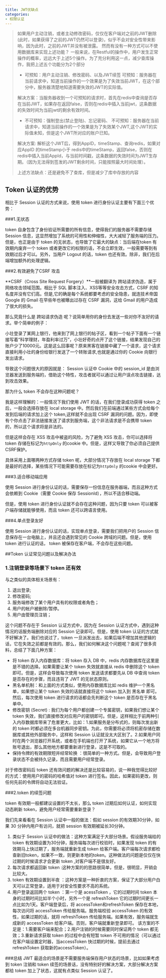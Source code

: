 ```yaml
---
title: JWT优缺点
categories:
- 权限认证
---
```

>如果用户主动注销，或者主动修改密码，仅仅在客户端对之前的JWT删除(此时，如果获得了之前的JWT仍然可以登录)，似乎不会对安全性带来影响，因为此时，之前的JWT并没有被泄露。
然而有没有一种方式可以不使用数据库来实现上述功能？
一般来说，在Restful的操作中，用户发生正常操作的概率，远远大于上述5个操作。为了充分利用这一点，减少查库操作，我把上述五个功能分为2个部分
>- 可预知：用户主动注销、修改密码、以及JWT续签
可预知：服务器在当前请求中，知道当前操作的一个效果是为了失效当前JWT，在这个部分中，服务器清楚地知道需要失效的JWT的实际值。
>
>解决方案：当服务器收到一个可预知的请求时，首先在redis中查询是否存在当前JWT，如果存在返回false，否则在redis中插入当前jwt，这条数据的失效时间为当前jwt的剩余有效时间。
>
>- 不可预知：强制登出(禁止登陆)、忘记密码、
不可预知：服务器在当前请求中，知道当前操作的一个效果是为了失效某个JWT,这个JWT的实际值未知，但是这个JWT所对应的账户已知。
>
>解决方案: 解析这个JWT后，得到AppID，timeStamp、查询redis，如果对应AppID 的timeStamp小于 redis中的timeStamp，返回false，否则在redis中插入当前AppId，与当前时间戳，这条数据的失效时间为JWT生存期。（因为无法得到签发的JWT剩余时间，只能按照最大时间处理）。
>
>上述方法缺点：还是避免不了查库，但是减少了库中存放的内容



## Token 认证的优势

相比于 Session 认证的方式来说，使用 token 进行身份认证主要有下面三个优势：

###1.无状态

token 自身包含了身份验证所需要的所有信息，使得我们的服务器不需要存储 Session 信息，这显然增加了系统的可用性和伸缩性，大大减轻了服务端的压力。但是，也正是由于 token 的无状态，也导致了它最大的缺点：当后端在token 有效期内废弃一个 token 或者更改它的权限的话，不会立即生效，一般需要等到有效期过后才可以。另外，当用户 Logout 的话，token 也还有效。除非，我们在后端增加额外的处理逻辑。

###2.有效避免了CSRF 攻击

**CSRF（Cross Site Request Forgery）**一般被翻译为 跨站请求伪造，属于网络攻击领域范围。相比于 SQL 脚本注入、XSS等等安全攻击方式，CSRF 的知名度并没有它们高。但是,它的确是每个系统都要考虑的安全隐患，就连技术帝国 Google 的 Gmail 在早些年也被曝出过存在 CSRF 漏洞，这给 Gmail 的用户造成了很大的损失。

那么究竟什么是 跨站请求伪造 呢？说简单用你的身份去发送一些对你不友好的请求。举个简单的例子：

小壮登录了某网上银行，他来到了网上银行的帖子区，看到一个帖子下面有一个链接写着“科学理财，年盈利率过万”，小壮好奇的点开了这个链接，结果发现自己的账户少了10000元。这是这么回事呢？原来黑客在链接中藏了一个请求，这个请求直接利用小壮的身份给银行发送了一个转账请求,也就是通过你的 Cookie 向银行发出请求。

导致这个问题很大的原因就是： Session 认证中 Cookie 中的 session_id 是由浏览器发送到服务端的，借助这个特性，攻击者就可以通过让用户误点攻击链接，达到攻击效果。

那为什么 token 不会存在这种问题呢？

我是这样理解的：一般情况下我们使用 JWT 的话，在我们登录成功获得 token 之后，一般会选择存放在 local storage 中。然后我们在前端通过某些方式会给每个发到后端的请求加上这个 token,这样就不会出现 CSRF 漏洞的问题。因为，即使有个你点击了非法链接发送了请求到服务端，这个非法请求是不会携带 token 的，所以这个请求将是非法的。

但是这样会存在 XSS 攻击中被盗的风险，为了避免 XSS 攻击，你可以选择将 token 存储在标记为`httpOnly` 的cookie 中。但是，这样又导致了你必须自己提供CSRF保护。

具体采用上面哪两种方式存储 token 呢，大部分情况下存放在 local storage 下都是最好的选择，某些情况下可能需要存放在标记为`httpOnly` 的cookie 中会更好。

###3.适合移动端应用

使用 Session 进行身份认证的话，需要保存一份信息在服务器端，而且这种方式会依赖到 Cookie（需要 Cookie 保存 SessionId），所以不适合移动端。

但是，使用 token 进行身份认证就不会存在这种问题，因为只要 token 可以被客户端存储就能够使用，而且 token 还可以跨语言使用。

###4.单点登录友好

使用 Session 进行身份认证的话，实现单点登录，需要我们把用户的 Session 信息保存在一台电脑上，并且还会遇到常见的 Cookie 跨域的问题。但是，使用 token 进行认证的话， token 被保存在客户端，不会存在这些问题。

##Token 认证常见问题以及解决办法

### 1.注销登录等场景下 token 还有效

与之类似的具体相关场景有：

1.  退出登录;
2.  修改密码;
3.  服务端修改了某个用户具有的权限或者角色；
4.  用户的帐户被删除/暂停。
5.  用户由管理员注销；

这个问题不存在于 Session 认证方式中，因为在 Session 认证方式中，遇到这种情况的话服务端删除对应的 Session 记录即可。但是，使用 token 认证的方式就不好解决了。我们也说过了，token 一旦派发出去，如果后端不增加其他逻辑的话，它在失效之前都是有效的。那么，我们如何解决这个问题呢？查阅了很多资料，总结了下面几种方案：

*   将 token 存入内存数据库：将 token 存入 DB 中，redis 内存数据库在这里是是不错的选择。如果需要让某个 token 失效就直接从 redis 中删除这个 token 即可。但是，这样会导致每次使用 token 发送请求都要先从 DB 中查询 token 是否存在的步骤，而且违背了 JWT 的无状态原则。
*   黑名单机制：和上面的方式类似，使用内存数据库比如 redis 维护一个黑名单，如果想让某个 token 失效的话就直接将这个 token 加入到 黑名单 即可。然后，每次使用 token 进行请求的话都会先判断这个 token 是否存在于黑名单中。
*   修改密钥 (Secret) : 我们为每个用户都创建一个专属密钥，如果我们想让某个 token 失效，我们直接修改对应用户的密钥即可。但是，这样相比于前两种引入内存数据库带来了危害更大，比如：1.如果服务是分布式的，则每次发出新的 token 时都必须在多台机器同步密钥。为此，你需要将必须将机密存储在数据库或其他外部服务中，这样和 Session 认证就没太大区别了。2.如果用户同时在两个浏览器打开系统，或者在手机端也打开了系统，如果它从一个地方将账号退出，那么其他地方都要重新进行登录，这是不可取的。
*   保持令牌的有效期限短并经常轮换 ：很简单的一种方式。但是，会导致用户登录状态不会被持久记录，而且需要用户经常登录。

对于修改密码后 token 还有效问题的解决还是比较容易的，说一种我觉得比较好的方式：使用用户的密码的哈希值对 token 进行签名。因此，如果密码更改，则任何先前的令牌将自动无法验证。

###2.token 的续签问题

token 有效期一般都建议设置的不太长，那么 token 过期后如何认证，如何实现动态刷新 token，避免用户经常需要重新登录？

我们先来看看在 Session 认证中一般的做法：假如 session 的有效期30分钟，如果 30 分钟内用户有访问，就把 session 有效期被延长30分钟。

1.  类似于 Session 认证中的做法：这种方案满足于大部分场景。假设服务端给的 token 有效期设置为30分钟，服务端每次进行校验时，如果发现 token 的有效期马上快过期了，服务端就重新生成 token 给客户端。客户端每次请求都检查新旧token，如果不一致，则更新本地的token。这种做法的问题是仅仅在快过期的时候请求才会更新 token ,对客户端不是很友好。
2.  每次请求都返回新 token :这种方案的的思路很简单，但是，很明显，开销会比较大。
3.  token 有效期设置到半夜 ：这种方案是一种折衷的方案，保证了大部分用户白天可以正常登录，适用于对安全性要求不高的系统。
4.  用户登录返回两个 token ：第一个是 acessToken ，它的过期时间 token 本身的过期时间比如半个小时，另外一个是 refreshToken 它的过期时间更长一点比如为1天。客户端登录后，将 accessToken和refreshToken 保存在本地，每次访问将 accessToken 传给服务端。服务端校验 accessToken 的有效性，如果过期的话，就将 refreshToken 传给服务端。如果有效，服务端就生成新的 accessToken 给客户端。否则，客户端就重新登录即可。
该方案的不足是：1.需要客户端来配合；2.用户注销的时候需要同时保证两个 token 都无效；3.重新请求获取 token 的过程中会有短暂 token 不可用的情况（可以通过在客户端设置定时器，当accessToken 快过期的时候，提前去通过 refreshToken 获取新的accessToken）。

###总结
JWT 最适合的场景是不需要服务端保存用户状态的场景，比如如果考虑到 token 注销和 token 续签的场景话，没有特别好的解决方案，大部分解决方案都给 token 加上了状态，这就有点类似 Session 认证了。
